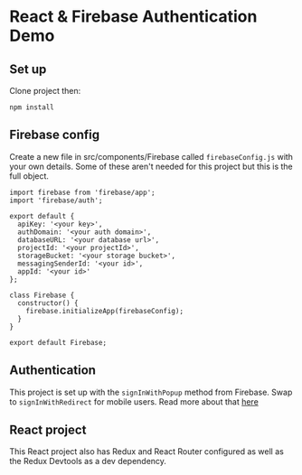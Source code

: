 # React & Firebase Authentication Demo

## Set up

Clone project then:

```
npm install
```

## Firebase config

Create a new file in src/components/Firebase called `firebaseConfig.js` with your own details. Some of these aren't needed for this project but this is the full object.

```
import firebase from 'firebase/app';
import 'firebase/auth';

export default {
  apiKey: '<your key>',
  authDomain: '<your auth domain>',
  databaseURL: '<your database url>',
  projectId: '<your projectId>',
  storageBucket: '<your storage bucket>',
  messagingSenderId: '<your id>',
  appId: '<your id>'
};

class Firebase {
  constructor() {
    firebase.initializeApp(firebaseConfig);
  }
}

export default Firebase;
```

## Authentication

This project is set up with the `signInWithPopup` method from Firebase. Swap to `signInWithRedirect` for mobile users. Read more about that [here](https://firebase.google.com/docs/auth/web/google-signin)

## React project

This React project also has Redux and React Router configured as well as the Redux Devtools as a dev dependency.
